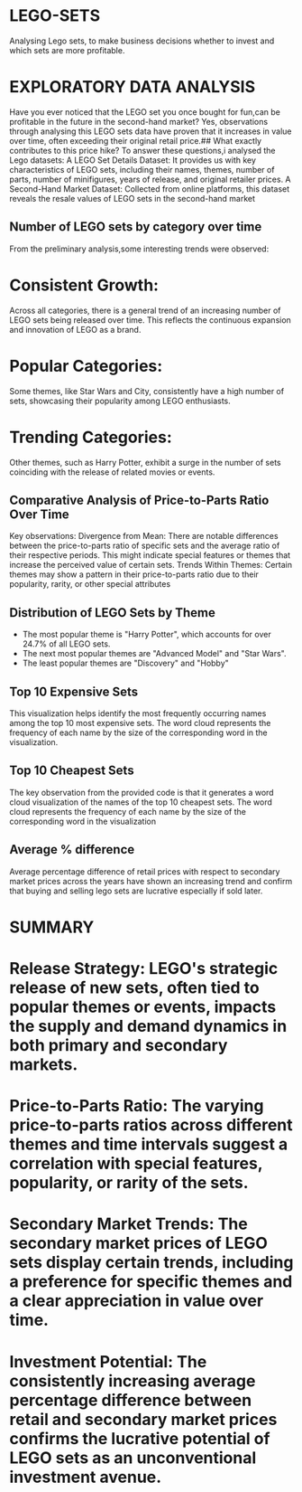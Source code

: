 # LEGO-SETS
Analysing Lego sets, to make business decisions whether to invest and which sets are more profitable.
# EXPLORATORY DATA ANALYSIS
Have you ever noticed that the LEGO set you once bought for fun,can be profitable in the future in the second-hand market? Yes, observations through analysing this LEGO sets data have proven that it increases in value over time, often exceeding their original retail price.## What exactly contributes to this price hike?
To answer these questions,i analysed the Lego datasets:
A LEGO Set Details Dataset: It provides us with key characteristics of LEGO sets, including their names, themes, number of parts, number of minifigures, years of release, and original retailer prices.
A Second-Hand Market Dataset: Collected from online platforms, this dataset reveals the resale values of LEGO sets in the second-hand market
## Number of LEGO sets by category over time
From the preliminary analysis,some interesting trends were observed:
# Consistent Growth: 
Across all categories, there is a general trend of an increasing number of LEGO sets being released over time. This reflects the continuous expansion and innovation of LEGO as a brand.
# Popular Categories: 
Some themes, like Star Wars and City, consistently have a high number of sets, showcasing their popularity among LEGO enthusiasts.
# Trending Categories: 
Other themes, such as Harry Potter, exhibit a surge in the number of sets coinciding with the release of related movies or events.
## Comparative Analysis of Price-to-Parts Ratio Over Time
Key observations:
Divergence from Mean: There are notable differences between the price-to-parts ratio of specific sets and the average ratio of their respective periods. This might indicate special features or themes that increase the perceived value of certain sets.
Trends Within Themes: Certain themes may show a pattern in their price-to-parts ratio due to their popularity, rarity, or other special attributes
## Distribution of LEGO Sets by Theme
- The most popular theme is "Harry Potter", which accounts for over 24.7% of all LEGO sets.
- The next most popular themes are "Advanced Model" and "Star Wars".
- The least popular themes are "Discovery" and "Hobby"
## Top 10 Expensive Sets
This visualization helps identify the most frequently occurring names among the top 10 most expensive sets.
The word cloud represents the frequency of each name by the size of the corresponding word in the visualization.
## Top 10 Cheapest Sets
The key observation from the provided code is that it generates a word cloud visualization of the names of the top 10 cheapest sets. 
The word cloud represents the frequency of each name by the size of the corresponding word in the visualization
## Average % difference
Average percentage difference of retail prices with respect to secondary market prices across the years have  shown an increasing trend and confirm that buying and selling lego sets are lucrative especially if sold later.
# SUMMARY
# Release Strategy: LEGO's strategic release of new sets, often tied to popular themes or events, impacts the supply and demand dynamics in both primary and secondary markets.
# Price-to-Parts Ratio: The varying price-to-parts ratios across different themes and time intervals suggest a correlation with special features, popularity, or rarity of the sets.
# Secondary Market Trends: The secondary market prices of LEGO sets display certain trends, including a preference for specific themes and a clear appreciation in value over time.
# Investment Potential: The consistently increasing average percentage difference between retail and secondary market prices confirms the lucrative potential of LEGO sets as an unconventional investment avenue.



